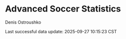 # Advanced Soccer Statistics
Denis Ostroushko

<!-- gfm -->

Last successful data update: 2025-09-27 10:15:23 CST
